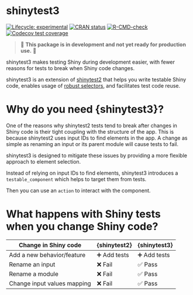 
# shinytest3

<!-- badges: start -->
[![Lifecycle: experimental](https://img.shields.io/badge/lifecycle-experimental-orange.svg)](https://lifecycle.r-lib.org/articles/stages.html#experimental)
[![CRAN status](https://www.r-pkg.org/badges/version/shinytest3)](https://CRAN.R-project.org/package=shinytest3)
[![R-CMD-check](https://github.com/jakubsob/shinytest3/actions/workflows/R-CMD-check.yaml/badge.svg)](https://github.com/jakubsob/shinytest3/actions/workflows/R-CMD-check.yaml)
[![Codecov test coverage](https://codecov.io/gh/jakubsob/shinytest3/graph/badge.svg)](https://app.codecov.io/gh/jakubsob/shinytest3)
<!-- badges: end -->

> :construction: **This package is in development and not yet ready for production use.** :construction:

shinytest3 makes testing Shiny during development easier, with fewer reasons for tests to break when Shiny code changes.

shinytest3 is an extension of [shinytest2](https://github.com/r-lib/testthat/) that helps you write testable Shiny code, enables usage of [robust selectors](https://docs.cypress.io/app/core-concepts/best-practices#Selecting-Elements), and facilitates test code reuse.


# Why do you need {shinytest3}?

One of the reasons why shinytest2 tests tend to break after changes in Shiny code is their tight coupling with the structure of the app. This is because shinytest2 uses input IDs to find elements in the app. A change as simple as renaming an input or its parent module will cause tests to fail.

shinytest3 is designed to mitigate these issues by providing a more flexible approach to element selection.

Instead of relying on input IDs to find elements, shinytest3 introduces a `testable_component` which helps to target them from tests.

Then you can use an `action` to interact with the component.

# What happens with Shiny tests when you change Shiny code?

| Change in Shiny code        | {shinytest2}                | {shinytest3}                |
| --------------------------- | --------------------------- | --------------------------- |
| Add a new behavior/feature  | :heavy_plus_sign: Add tests | :heavy_plus_sign: Add tests |
| Rename an input             | :x: Fail                    | :white_check_mark: Pass     |
| Rename a module             | :x: Fail                    | :white_check_mark: Pass     |
| Change input values mapping | :x: Fail                    | :white_check_mark: Pass     |
